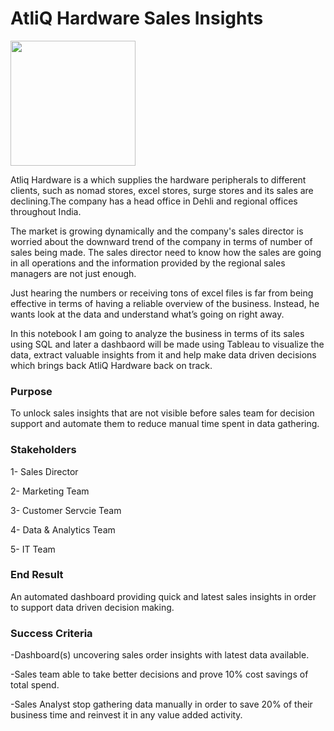 # AtliQ Hardware Sales Insights

<img src="https://github.com/waqarg2001/AtliQ-Hardware-Sales-Insights/blob/master/logo.png" width="200" height="200">

Atliq Hardware is a which supplies the hardware peripherals to different clients, such as nomad stores, excel stores, surge stores and its sales are declining.The company has a head office in Dehli and regional offices throughout India.

The market is growing dynamically and the company's sales director is worried about the downward trend of the company in terms of number of sales being made. The sales director need to know how the sales are going in all operations and the information provided by the regional sales managers are not just enough.

Just hearing the numbers or receiving tons of excel files is far from being effective in terms of having a reliable overview of the business. Instead, he wants look at the data and understand what’s going on right away.

In this notebook I am going to analyze the business in terms of its sales using SQL and later a dashbaord will be made using Tableau to visualize the data, extract valuable insights from it and help make data driven decisions which brings back AtliQ Hardware back on track.

### Purpose
To unlock sales insights that are not visible before sales team for decision support and automate them to reduce manual time spent in data gathering.

### Stakeholders
1- Sales Director

2- Marketing Team

3- Customer Servcie Team

4- Data & Analytics Team

5- IT Team

### End Result
An automated dashboard providing quick and latest sales insights in order to support data driven decision making.

### Success Criteria
-Dashboard(s) uncovering sales order insights with latest data available.

-Sales team able to take better decisions and prove 10% cost savings of total spend.

-Sales Analyst stop gathering data manually in order to save 20% of their business time and reinvest it in any value added activity.
